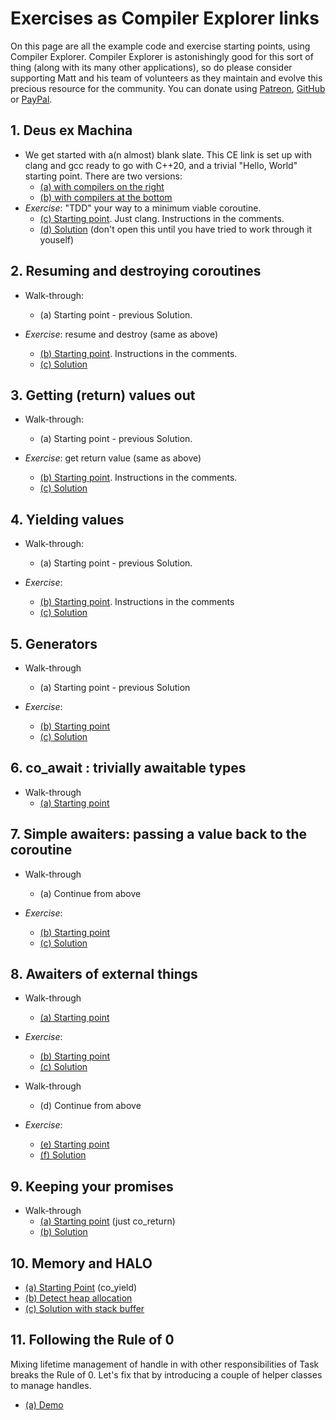 # Exercises as Compiler Explorer links

On this page are all the example code and exercise starting points, using Compiler Explorer.
Compiler Explorer is astonishingly good for this sort of thing (along with its many other applications), 
    so do please consider supporting Matt and his team of volunteers as they maintain and evolve this precious resource for the community.
You can donate using [Patreon](https://www.patreon.com/bePatron?u=3691963), 
    [GitHub](https://github.com/sponsors/mattgodbolt) or
    [PayPal](https://www.paypal.com/cgi-bin/webscr?cmd=_donations&business=KQWQZ7GPY2GZ6&item_name=Compiler+Explorer+development&currency_code=USD&source=url).

## 1. Deus ex Machina

* We get started with a(n almost) blank slate. This CE link is set up with clang and gcc ready to go with C++20, and a trivial "Hello, World" starting point. There are two versions:
    * [(a) with compilers on the right](https://compiler-explorer.com/z/4nvf18oqh)
    * [(b) with compilers at the bottom](https://compiler-explorer.com/z/eb769TWWa)
* _Exercise_: "TDD" your way to a minimum viable coroutine.
   * [(c) Starting point](https://compiler-explorer.com/z/fMrKhex45). Just clang. Instructions in the comments.
   * [(d) Solution](https://compiler-explorer.com/z/3Wch3TPvv) (don't open this until you have tried to work through it youself)

## 2. Resuming and destroying coroutines

* Walk-through: 
   * (a) Starting point - previous Solution.

* _Exercise_: resume and destroy (same as above)
   * [(b) Starting point](https://compiler-explorer.com/z/hqE5dY7e7). Instructions in the comments.
   * [(c) Solution](https://compiler-explorer.com/z/EdbnvnMEK)
 
## 3. Getting (return) values out

* Walk-through: 
   * (a) Starting point - previous Solution.

* _Exercise_: get return value (same as above)
   * [(b) Starting point](https://compiler-explorer.com/z/rz9fhvc7o). Instructions in the comments.
   * [(c) Solution](https://compiler-explorer.com/z/s7K99MEh5)

## 4. Yielding values

* Walk-through:
   * (a) Starting point - previous Solution.

* _Exercise_: 
   * [(b) Starting point](https://compiler-explorer.com/z/6e7dz6876). Instructions in the comments
   * [(c) Solution](https://compiler-explorer.com/z/691E53TPM)

## 5. Generators

* Walk-through
    * (a) Starting point - previous Solution

* _Exercise_:
    * [(b) Starting point](https://compiler-explorer.com/z/xeTWx6bjq)
    * [(c) Solution](https://compiler-explorer.com/z/Y1sWz4vbE)

## 6. co_await : trivially awaitable types

* Walk-through
    * [(a) Starting point](https://compiler-explorer.com/z/a9Tscx8zq)

## 7. Simple awaiters: passing a value back to the coroutine

* Walk-through
    * (a) Continue from above

* _Exercise_:
    * [(b) Starting point](https://compiler-explorer.com/z/P98875chK)
    * [(c) Solution](https://compiler-explorer.com/z/WbroTsbx9)

## 8. Awaiters of external things

* Walk-through
    * [(a) Starting point](https://compiler-explorer.com/z/Yfdvh81M3)

* _Exercise_:
    * [(b) Starting point]()
    * [(c) Solution](https://compiler-explorer.com/z/6z7e4W6z6)

* Walk-through
    * (d) Continue from above

* _Exercise_:
    * [(e) Starting point](https://compiler-explorer.com/z/PfET7MWhe)
    * [(f) Solution](https://compiler-explorer.com/z/drTh4e9s1)

## 9. Keeping your promises

* Walk-through
    * [(a) Starting point](https://compiler-explorer.com/z/s7K99MEh5) (just co_return)
    * [(b) Solution](https://compiler-explorer.com/z/7W4onxozs)

## 10. Memory and HALO

* [(a) Starting Point](https://compiler-explorer.com/z/s85Yfee17) (co_yield)
* [(b) Detect heap allocation](https://compiler-explorer.com/z/KhdYvzcY3)
* [(c) Solution with stack buffer](https://compiler-explorer.com/z/n1qdEo4Yh)

## 11. Following the Rule of 0

Mixing lifetime management of handle in with other responsibilities of Task
    breaks the Rule of 0. Let's fix that by introducing a couple of helper classes to manage handles.

* [(a) Demo](https://compiler-explorer.com/z/qb4hq6W1c)

